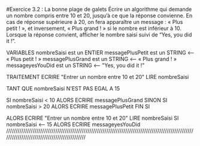 #Exercice 3.2 : La bonne plage de galets
Écrire un algorithme qui demande un nombre compris entre 10 et 20, jusqu’à ce que la réponse
convienne.
En cas de réponse supérieure à 20, on fera apparaître un message : « Plus petit ! », et inversement,
« Plus grand ! » si le nombre est inférieur à 10.
Lorsque la réponse convient, afficher le nombre saisi suivi de “Yes, you did it !”.

VARIABLES
nombreSaisi est un ENTIER
messagePlusPetit est un STRING <-- « Plus petit ! »
messagePlusGrand est un STRING <-- « Plus grand ! »
messageyesYouDid est un STRING <-- "Yes, you did it !"

TRAITEMENT
ECRIRE "Entrer un nombre entre 10 et 20"
LIRE nombreSaisi

TANT QUE nombreSaisi N'EST PAS EGAL A 15

SI nombreSaisi < 10
ALORS ECRIRE messagePlusGrand
SINON SI nombreSaisi > 20
ALORS ECRIRE messagePlusPetit
FIN SI

ALORS
ECRIRE "Entrer un nombre entre 10 et 20"
LIRE nombreSaisi
SI nombreSaisi <-- 15
ALORS ECRIRE messageyesYouDid
/////////////////////////////////////////////////////////////////////////////////////////////////////////////////////////////////////////////